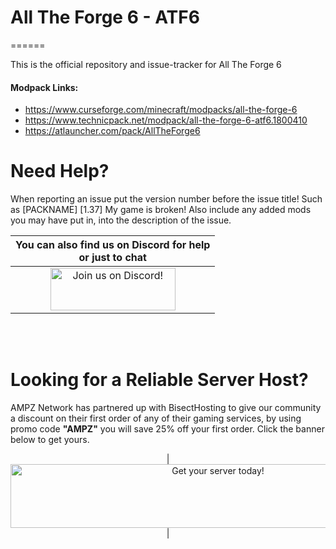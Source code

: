 # All The Forge 6 - ATF6
======

This is the official repository and issue-tracker for All The Forge 6
    
#### Modpack Links: 
+ https://www.curseforge.com/minecraft/modpacks/all-the-forge-6 
+ https://www.technicpack.net/modpack/all-the-forge-6-atf6.1800410
+ https://atlauncher.com/pack/AllTheForge6
  
Need Help?
======
When reporting an issue put the version number before the issue title! Such as [PACKNAME] [1.37] My game is broken! Also include any added mods you may have put in, into the description of the issue. 
 

|You can also find us on Discord for help<br>or just to chat|
|:------------:|
|<a href="https://discord.gg/enrpMDd"><img src="https://discordapp.com/assets/fc0b01fe10a0b8c602fb0106d8189d9b.png" alt="Join us on Discord!"  width="200" height="68"></a>|
<br>
<br>

Looking for a Reliable Server Host?
======
AMPZ Network has partnered up with BisectHosting to give our community a discount on their first order of any of their gaming services, by using promo code **"AMPZ"** you will save 25% off your first order. Click the banner below to get yours. 

<p align="center">
| <a href="https://bisecthosting.com/AMPZ"><img src="https://www.bisecthosting.com/partners/custom-banners/efc540da-bc63-4958-9524-27f5e8c7dd87.png" alt="Get your server today!"  width="648" height="102"></a>|
</p>

